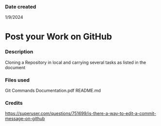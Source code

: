 ### Date created
1/9/2024

# Post your Work on GitHub

### Description
Cloning a Repository in local and carrying several tasks as listed in the document

### Files used
Git Commands Documentation.pdf
README.md

### Credits
https://superuser.com/questions/751699/is-there-a-way-to-edit-a-commit-message-on-github

